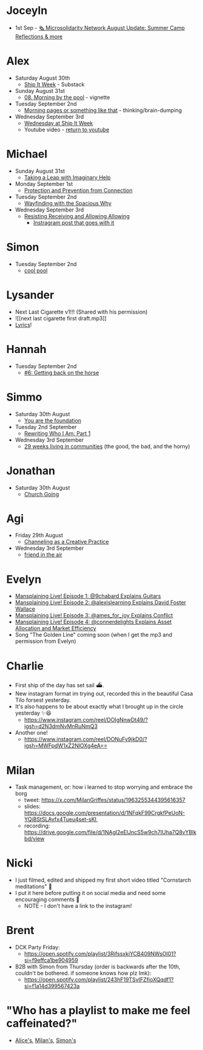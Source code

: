 # Joceyln
- 1st Sep - [🗞️ Microsolidarity Network August Update: Summer Camp Reflections & more](https://microsolidarity.substack.com/p/microsolidarity-network-august-update)

# Alex
- Saturday August 30th
	- [Ship It Week](https://alexislearning.substack.com/p/ship-it-week) - Substack
- Sunday August 31st
	- [08. Morning by the pool](https://www.alexislearning.me/to-live-well/3.-Create-things/Writings/08.-Morning-by-the-pool) - vignette
- Tuesday September 2nd
	- [Morning pages or something like that](https://www.alexislearning.me/to-live-well/Quick-add/Morning-pages-or-something,-2025-09-02) - thinking/brain-dumping
- Wednesday September 3rd
	- [Wednesday at Ship It Week](https://alexislearning.substack.com/p/wednesday-at-ship-it-week)
	- Youtube video - [return to youtube]([https://www.youtube.com/watch?v=vgwkHzxPOLY](https://www.youtube.com/watch?v=vgwkHzxPOLY))
# Michael
- Sunday August 31st
	- [Taking a Leap with Imaginary Help](https://michaeltongtong.substack.com/p/taking-a-leap-with-imaginary-help?triedRedirect=true)
- Monday September 1st
	- [Protection and Prevention from Connection](https://michaeltongtong.substack.com/p/protection-and-prevention-from-connection?r=tkgk0&utm_medium=ios&triedRedirect=true)
- Tuesday September 2nd
	- [Wayfinding with the Spacious Why](https://michaeltongtong.substack.com/p/wayfinding-with-the-spacious-why?r=tkgk0&utm_medium=ios&triedRedirect=true)
- Wednesday September 3rd
	- [Resisting Receiving and Allowing Allowing](https://michaeltongtong.substack.com/p/resisting-receiving-and-allowing?utm_source=app-post-stats-page&r=tkgk0&utm_medium=ios&triedRedirect=true)
		- [Instragram post that goes with it](https://www.instagram.com/reel/DOJaMfLjNTW/?igsh=Y2dlNjZ3YXI4OTk1)
# Simon
- Tuesday September 2nd
	- [cool pool](https://nowsimon.substack.com/p/cool-pool?r=e06m1&utm_campaign=post&utm_medium=web&triedRedirect=true)
# Lysander
- Next Last Cigarette v1!!! (Shared with his permission)
- ![[next last cigarette first draft.mp3]]
- [Lyrics](https://docs.google.com/document/d/1mDgZlne_RYzXC8pIkuqz_9QFYUcsPcD4noHNqytwOoc/edit?tab=t.0)!
# Hannah
- Tuesday September 2nd
	- [#6: Getting back on the horse](https://soupyphase.substack.com/p/6-getting-back-on-the-horse?r=ri0w3&utm_campaign=post&utm_medium=web&triedRedirect=true)
# Simmo
- Saturday 30th August
	- [You are the foundation](https://simmosimpson.substack.com/p/you-are-the-foundation?triedRedirect=true)
- Tuesday 2nd September
	- [Rewriting Who I Am: Part 1](https://simmosimpson.substack.com/p/rewriting-who-i-am-part-1)
- Wednesday 3rd September
	- [29 weeks living in communities](https://simmosimpson.substack.com/p/29-weeks-living-in-communities) (the good, the bad, and the horny)
# Jonathan
- Saturday 30th August
	- [Church Going](https://jnsyaaa.substack.com/p/church-going)
# Agi
- Friday 29th August
	- [Channeling as a Creative Practice](https://awarenessplay.substack.com/p/channeling-as-a-creative-practice?triedRedirect=true)
- Wednesday 3rd September
	- [friend in the air](https://awarenessplay.substack.com/p/friend-in-the-air?r=z803&utm_campaign=post&utm_medium=web&triedRedirect=true)
# Evelyn
- [Mansplaining Live! Episode 1: @9chabard Explains Guitars](https://x.com/dreamyweather/status/1962517977363820872)
- [Mansplaining Live! Episode 2: @alexislearning Explains David Foster Wallace](https://x.com/dreamyweather/status/1962879987247112550)
- [Mansplaining Live! Episode 3: @ames_for_joy Explains Conflict](https://x.com/dreamyweather/status/1963518594345509195)
- [Mansplaining Live! Episode 4: @connerdelights Explains Asset Allocation and Market Efficiency](https://x.com/dreamyweather/status/1963969149735956980)
- Song "The Golden Line" coming soon (when I get the mp3 and permission from Evelyn)
# Charlie
- First ship of the day has set sail ⛴.  
- New instagram format im trying out, recorded this in the beautiful Casa Tilo forsest yesterday.
- It's also happens to be about exactly what I brought up in the circle yesterday ✨😆
	- https://www.instagram.com/reel/DOIgNnwDt49/?igsh=d2N3dmNvMnRuNmQ3
- Another one!
	- https://www.instagram.com/reel/DONuFy9jkD0/?igsh=MWFpdW1xZ2NlOXg4eA==
# Milan
- Task management, or: how i learned to stop worrying and embrace the borg
	- tweet: https://x.com/MilanGriffes/status/1963255344395616357
	- slides: https://docs.google.com/presentation/d/1NFqkF99CrgkfPeUoN-YQjBStSLAyfx4Tueu4set-sKI 
	- recording: https://drive.google.com/file/d/1NAgl2eEIJncS5w9ch7IUha7Q8vYBlkbd/view
# Nicki
- I just filmed, edited and shipped my first short video titled "Cornstarch meditations" 🥳
- I put it here before putting it on social media and need some encouraging comments 🙂
	- NOTE - I don't have a link to the instagram!
# Brent
- DCK Party Friday: 
	- https://open.spotify.com/playlist/3RifssxkiYCB409NWsOl01?si=f9effca1be904959
- B2B with Simon from Thursday (order is backwards after the 10th, couldn't be bothered. if someone knows how plz lmk): 
	- https://open.spotify.com/playlist/243hF19TSvIFZfioXQqdf1?si=f1a14d399567423a
# "Who has a playlist to make me feel caffeinated?"
- [Alice's](https://open.spotify.com/playlist/4glhfFqJTD38A8u7t45EGN?si=377973e284a54f16), [Milan's](https://www.youtube.com/playlist?list=OLAK5uy_nThPKZ0fDt7BuSKnVf9IrSVyr82vc0NTw), [Simon's](https://open.spotify.com/playlist/54v9JqJ407z3D7odccn95K?si=1ZLpRoZaSQKo1vZIeCnf2A&pi=zO6nf37iRZu1y)